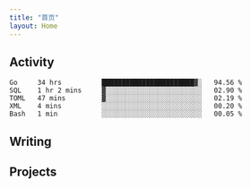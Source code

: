 ```yaml
---
title: "首页"
layout: Home
---
```


## Activity
<!--START_SECTION:waka-->
```text
Go     34 hrs          ███████████████████████▓░   94.56 % 
SQL    1 hr 2 mins     ▓░░░░░░░░░░░░░░░░░░░░░░░░   02.90 % 
TOML   47 mins         ▓░░░░░░░░░░░░░░░░░░░░░░░░   02.19 % 
XML    4 mins          ░░░░░░░░░░░░░░░░░░░░░░░░░   00.20 % 
Bash   1 min           ░░░░░░░░░░░░░░░░░░░░░░░░░   00.05 % 
```
<!--END_SECTION:waka-->

## Writing
<PindedPosts />

## Projects
<Projects />
